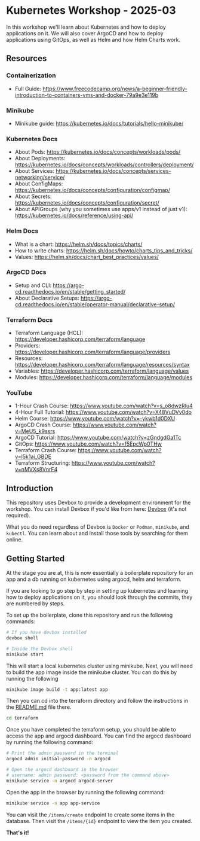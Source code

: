 # Kubernetes Workshop - 2025-03

In this workshop we'll learn about Kubernetes and how to deploy applications on
it. We will also cover ArgoCD and how to deploy applications using GitOps, as
well as Helm and how Helm Charts work.

## Resources

### Containerization

- Full Guide:
  https://www.freecodecamp.org/news/a-beginner-friendly-introduction-to-containers-vms-and-docker-79a9e3e119b

### Minikube

- Minikube guide: https://kubernetes.io/docs/tutorials/hello-minikube/

### Kubernetes Docs

- About Pods: https://kubernetes.io/docs/concepts/workloads/pods/
- About Deployments:
  https://kubernetes.io/docs/concepts/workloads/controllers/deployment/
- About Services:
  https://kubernetes.io/docs/concepts/services-networking/service/
- About ConfigMaps: https://kubernetes.io/docs/concepts/configuration/configmap/
- About Secrets: https://kubernetes.io/docs/concepts/configuration/secret/
- About APIGroups (why you sometimes use apps/v1 instead of just v1):
  https://kubernetes.io/docs/reference/using-api/

### Helm Docs

- What is a chart: https://helm.sh/docs/topics/charts/
- How to write charts: https://helm.sh/docs/howto/charts_tips_and_tricks/
- Values: https://helm.sh/docs/chart_best_practices/values/

### ArgoCD Docs

- Setup and CLI: https://argo-cd.readthedocs.io/en/stable/getting_started/
- About Declarative Setups:
  https://argo-cd.readthedocs.io/en/stable/operator-manual/declarative-setup/

### Terraform Docs

- Terraform Language (HCL): https://developer.hashicorp.com/terraform/language
- Providers: https://developer.hashicorp.com/terraform/language/providers
- Resources: https://developer.hashicorp.com/terraform/language/resources/syntax
- Variables: https://developer.hashicorp.com/terraform/language/values
- Modules: https://developer.hashicorp.com/terraform/language/modules

### YouTube

- 1-Hour Crash Course: https://www.youtube.com/watch?v=s_o8dwzRlu4
- 4-Hour Full Tutorial: https://www.youtube.com/watch?v=X48VuDVv0do
- Helm Course: https://www.youtube.com/watch?v=-ykwb1d0DXU
- ArgoCD Crash Course: https://www.youtube.com/watch?v=MeU5_k9ssrs
- ArgoCD Tutorial: https://www.youtube.com/watch?v=zGndgdGa1Tc
- GitOps: https://www.youtube.com/watch?v=f5EpcWp0THw
- Terraform Crash Course: https://www.youtube.com/watch?v=l5k1ai_GBDE
- Terraform Structuring: https://www.youtube.com/watch?v=nMVXs8VnrF4

## Introduction

This repository uses Devbox to provide a development environment for the
workshop. You can install Devbox if you'd like from here:
[Devbox](https://www.jetify.com/devbox/docs/installing_devbox/) (it's not
required).

What you do need regardless of Devbox is `Docker` or `Podman`, `minikube`, and
`kubectl`. You can learn about and install those tools by searching for them
online.

## Getting Started

At the stage you are at, this is now essentially a boilerplate repository for an
app and a db running on kubernetes using argocd, helm and terraform.

If you are looking to go step by step in setting up kubernetes and learning how
to deploy applications on it, you should look through the commits, they are
numbered by steps.

To set up the boilerplate, clone this repository and run the following commands:

```bash
# If you have devbox installed
devbox shell

# Inside the Devbox shell
minikube start
```

This will start a local kubernetes cluster using minikube. Next, you will need
to build the app image inside the minikube cluster. You can do this by running
the following

```bash
minikube image build -t app:latest app
```

Then you can cd into the terraform directory and follow the instructions in the
[README.md](./terraform/README.md) file there.

```bash
cd terraform
```

Once you have completed the terraform setup, you should be able to access the
app and argocd dashboard. You can find the argocd dashboard by running the
following command:

```bash
# Print the admin password in the terminal
argocd admin initial-password -n argocd

# Open the argocd dashboard in the browser
# username: admin password: <password from the command above>
minikube service -n argocd argocd-server
```

Open the app in the browser by running the following command:

```bash
minikube service -n app app-service
```

You can visit the `/items/create` endpoint to create some items in the database.
Then visit the `/items/{id}` endpoint to view the item you created.

**That's it!**
